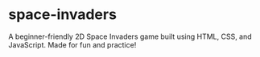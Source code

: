 # space-invaders
 A beginner-friendly 2D Space Invaders game built using HTML, CSS, and JavaScript. Made for fun and practice!
